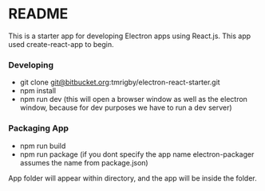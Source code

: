 # README #

This is a starter app for developing Electron apps using React.js.  This app used create-react-app to begin.

### Developing ###

* git clone git@bitbucket.org:tmrigby/electron-react-starter.git
* npm install
* npm run dev (this will open a browser window as well as the electron window, because for dev purposes we have to run a dev server)

### Packaging App ###

* npm run build
* npm run package <App Name> (if you dont specify the app name electron-packager assumes the name from package.json)

App folder will appear within directory, and the app will be inside the folder.